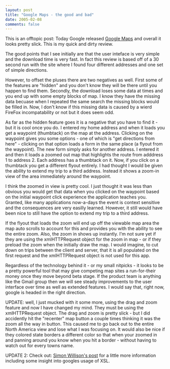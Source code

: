 ```yaml
---
layout: post
title: "Google Maps - the good and bad"
date: 2005-02-08
comments: false
---
```

This is an offtopic post: Today Google released [Google
Maps](http://maps.google.com/) and overall it looks pretty slick. This is my
quick and dirty review.  
  
The good points that I see initially are that the user inteface is very simple
and the download time is very fast. In fact this review is based off of a 30
second run with the site where I found four different addresses and one set of
simple directions.  
  
However, to offset the pluses there are two negatives as well. First some of
the features are "hidden" and you don't know they will be there until you
happen to find them. Secondly, the download loses some data at times and you
end up with some empty blocks of map. I know they have the missing data
becuase when I repeated the same search the missing blocks would be filled in.
Now, I don't know if this missing data is caused by a wierd FireFox
incompatability or not but it does seem odd.  
  
As far as the hidden feature goes it is a negative that you have to find it -
but it is cool once you do. I entered my home address and when it loads you
get a waypoint (thumbtack) on the map at the address. Clicking on the waypoint
gives you some options - one of which is "get directions from here" - clicking
on that option loads a form in the same place (a flyout from the waypoint).
The new form simply asks for another address. I entered it and then it loads a
zoomed out map that highlights the route from adddress 1 to address 2. Each
address has a thumbtack on it. Now, if you click on a thumbtack you get a
different flyout entirely. I had thought I would be given the ability to
extend my trip to a third address. Instead it shows a zoom-in view of the area
immediately around the waypoint.  
  
I think the zoomed in view is pretty cool. I just thought it was less than
obvious you would get that data when you clicked on the waypoint based on the
initial waypoint click experience the application teaches you. Granted, like
many applications now-a-days the event is context sensitive and the
consequences are very easilly learned. However, it still would have been nice
to still have the option to extend my trip to a third address.  
  
If the flyout that loads the zoom will end up off the viewable map area the
map auto scrolls to account for this and provides you with the ability to see
the entire zoom. Also, the zoom in shows up instantly. I'm not sure yet if
they are using the xmlHTTPRequest object for the zoom in map - or if they
preload the zoom when the initially draw the map. I would imagine, to cut down
on trips between the client and server, that it is all populated on the first
request and the xmlHTTPRequest object is not used for this app.  
  
Regardless of the technology behind it - or my small nitpicks - it looks to be
a pretty powerful tool that may give competing map sites a run-for-their money
once they move beyond beta stage. If the product team is anything like the
Gmail group then we will see steady improvements to the user interface over
time as well as extended features. I would say that, right now, google is
headed in the right direction.  
  
UPDATE: well, I just mucked with it some more, using the drag and zoom feature
and now I have changed my mind. They must be using the xmlHTTPRequest object.
The drag and zoom is pretty slick - but I did accidently hit the "recenter"
map button a couple times thinking it was the zoom all the way in button. This
caused me to go back out to the entire North America view and lose what I was
focusing on. It would also be nice if they colored state borders a different
color so that when your zoomed in and panning around you know when you hit a
border - without having to watch out for every towns name.  
  
UPDATE 2: Check out: [Simon Willison's
post](http://simon.incutio.com/archive/2005/02/08/maps "Google Maps and XSL" )
for a little more information including some insight into googles usage of
XSL.  

